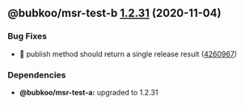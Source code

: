 ## @bubkoo/msr-test-b [1.2.31](https://github.com/bubkoo/monorepo-semantic-release/compare/@bubkoo/msr-test-b@1.2.30...@bubkoo/msr-test-b@1.2.31) (2020-11-04)


### Bug Fixes

* 🐛 publish method should return a single release result ([4260967](https://github.com/bubkoo/monorepo-semantic-release/commit/4260967c0b4214c90fef806077a3565dd1621107))





### Dependencies

* **@bubkoo/msr-test-a:** upgraded to 1.2.31
